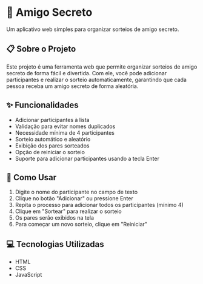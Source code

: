 # 🎁 Amigo Secreto

Um aplicativo web simples para organizar sorteios de amigo secreto.

## 📋 Sobre o Projeto

Este projeto é uma ferramenta web que permite organizar sorteios de amigo secreto de forma fácil e divertida. Com ele, você pode adicionar participantes e realizar o sorteio automaticamente, garantindo que cada pessoa receba um amigo secreto de forma aleatória.

## ✨ Funcionalidades

- Adicionar participantes à lista
- Validação para evitar nomes duplicados
- Necessidade mínima de 4 participantes
- Sorteio automático e aleatório
- Exibição dos pares sorteados
- Opção de reiniciar o sorteio
- Suporte para adicionar participantes usando a tecla Enter

## 🚀 Como Usar

1. Digite o nome do participante no campo de texto
2. Clique no botão "Adicionar" ou pressione Enter
3. Repita o processo para adicionar todos os participantes (mínimo 4)
4. Clique em "Sortear" para realizar o sorteio
5. Os pares serão exibidos na tela
6. Para começar um novo sorteio, clique em "Reiniciar"

## 💻 Tecnologias Utilizadas

- HTML
- CSS
- JavaScript
